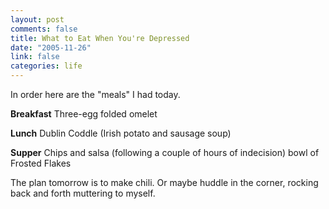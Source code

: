 ```yaml
--- 
layout: post
comments: false
title: What to Eat When You're Depressed
date: "2005-11-26"
link: false
categories: life
---
```

In order here are the "meals" I had today.

<strong>Breakfast</strong>
Three-egg folded omelet

<strong>Lunch</strong>
Dublin Coddle (Irish potato and sausage soup)

<strong>Supper</strong>
Chips and salsa
(following a couple of hours of indecision) bowl of Frosted Flakes

The plan tomorrow is to make chili. Or maybe huddle in the corner, rocking back and forth muttering to myself.
